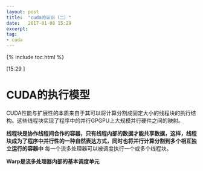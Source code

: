 ```yaml
---
layout: post
title:  "cuda的认识（二）"
date:   2017-01-08 15:29 
excerpt:
tag:
- cuda 
---
```


{% include toc.html %}

[15:29 ]

# CUDA的执行模型

CUDA性能与扩展性的本质来自于其可以将计算分割成固定大小的线程块的执行结构。这些线程块实现了程序中的并行GPGPU上大规模并行硬件之间的映射。

**线程块是协作线程间合作的容器，只有线程内部的数据才能共享数据，这样，线程块成为了程序中并行性的一种自然表达方式，同时也将并行计算分割到多个相互独立运行的容器中**
每一个流多处理器可以被调度执行一个或多个线程块。

**Warp是流多处理器内部的基本调度单元**


